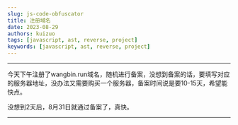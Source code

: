 ```yaml
---
slug: js-code-obfuscator
title: 注册域名
date: 2023-08-29
authors: kuizuo
tags: [javascript, ast, reverse, project]
keywords: [javascript, ast, reverse, project]
---
```

---

<!-- truncate -->

今天下午注册了wangbin.run域名，随机进行备案，没想到备案的话，要填写对应的服务器地址，没办法又需要购买一个服务器，备案时间说是要10-15天，希望能快点。

没想到2天后，8月31日就通过备案了，真快。

---
